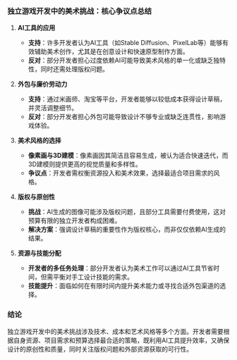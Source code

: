 ### 独立游戏开发中的美术挑战：核心争议点总结

1. **AI工具的应用**
   - **支持**：许多开发者认为AI工具（如Stable Diffusion、PixelLab等）能够有效辅助美术创作，尤其是在创意设计和快速原型制作方面。
   - **反对**：部分开发者担心过度依赖AI可能导致美术风格的单一化或缺乏独特性，同时还需处理版权问题。

2. **外包与廉价劳动力**
   - **支持**：通过米画师、淘宝等平台，开发者能够以较低成本获得设计草稿，并灵活调整细节。
   - **反对**：部分开发者担心外包可能导致设计不够专业或缺乏连贯性，影响游戏体验。

3. **美术风格的选择**
   - **像素画与3D建模**：像素画因其简洁且容易生成，被认为适合快速迭代，而3D建模则提供更高的视觉质量和多样性。
   - **争议点**：开发者需权衡资源投入和美术效果，选择最适合项目需求的风格。

4. **版权与原创性**
   - **挑战**：AI生成的图像可能涉及版权问题，且部分工具需要付费使用，这对预算有限的独立开发者构成困难。
   - **解决方案**：强调设计草稿的重要性作为版权核心，而非仅仅依赖AI生成的结果。

5. **资源与技能分配**
   - **开发者的多任务处理**：部分开发者认为美术工作可以通过AI工具节省时间，但需平衡对手工设计技能的需求。
   - **技能提升**：面临如何在有限时间内提升美术能力或寻找合适外包渠道的选择。

### 结论
独立游戏开发中的美术挑战涉及技术、成本和艺术风格等多个方面。开发者需要根据自身资源、项目需求和预算选择最合适的策略，既利用AI工具提升效率，又确保设计的原创性和质量，同时关注版权问题和外部资源获取的可行性。